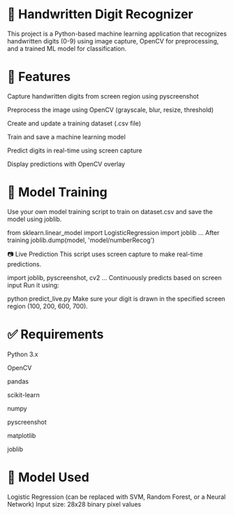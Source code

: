 # 🧠 Handwritten Digit Recognizer
This project is a Python-based machine learning application that recognizes handwritten digits (0-9) using image capture, OpenCV for preprocessing, and a trained ML model for classification.

# 📌 Features
Capture handwritten digits from screen region using pyscreenshot

Preprocess the image using OpenCV (grayscale, blur, resize, threshold)

Create and update a training dataset (.csv file)

Train and save a machine learning model

Predict digits in real-time using screen capture

Display predictions with OpenCV overlay

# 🤖 Model Training
Use your own model training script to train on dataset.csv and save the model using joblib.

from sklearn.linear_model import LogisticRegression
import joblib
...
After training
joblib.dump(model, 'model/numberRecog')

📷 Live Prediction
This script uses screen capture to make real-time predictions.

import joblib, pyscreenshot, cv2
...
Continuously predicts based on screen input
Run it using:

python predict_live.py
Make sure your digit is drawn in the specified screen region (100, 200, 600, 700).

# ✅ Requirements
Python 3.x

OpenCV

pandas

scikit-learn

numpy

pyscreenshot

matplotlib

joblib

# 🧠 Model Used
Logistic Regression (can be replaced with SVM, Random Forest, or a Neural Network)
Input size: 28x28 binary pixel values

